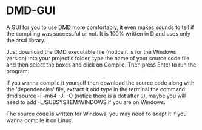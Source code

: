 # DMD-GUI
A GUI for you to use DMD more comfortably, it even makes sounds to tell if the compiling was successful or not. It is 100% written in D and uses only the arsd library.

Just download the DMD executable file (notice it is for the Windows version) into your project's folder, type the name of your source code file and then select the boxes and click on Compile. Then press Enter to run the program.

If you wanna compile it yourself then download the source code along with the 'dependencies' file, extract it and type in the terminal the command: dmd source -i -m64 -J. -O (notice there is a dot after J), maybe you will need to add -L/SUBSYSTEM:WINDOWS if you are on Windows.

The source code is written for Windows, you may need to adapt it if you wanna compile it on Linux.
